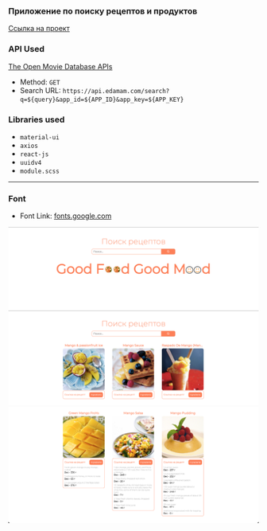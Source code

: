 ### Приложение по поиску рецептов и продуктов

[Ссылка на проект](https://food-eat-76c83.web.app/)

### API Used

[The Open Movie Database APIs](https://www.edamam.com/)

- Method: `GET`
- Search URL: `https://api.edamam.com/search?q=${query}&app_id=${APP_ID}&app_key=${APP_KEY}`

### Libraries used

- `material-ui`
- `axios`
- `react-js`
- `uuidv4`
- `module.scss`

---

### Font

- Font Link: [fonts.google.com](https://fonts.google.com/specimen/Montserrat?query=m)

![screen1](screen1.png)
![screen1](screen2.png)
![screen1](screen3.png)
